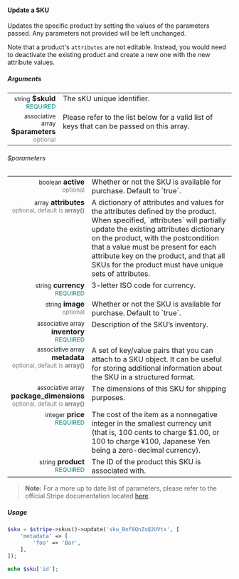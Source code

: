 #### Update a SKU

Updates the specific product by setting the values of the parameters passed. Any parameters not provided will be left unchanged.

Note that a product's `attributes` are not editable. Instead, you would need to deactivate the existing product and create a new one with the new attribute values.

##### Arguments

<table>
    <tbody>
        <tr valign="top">
            <td width="20%" style="text-align: right">
                <small>string</small> <strong>$skuId</strong><br />
                <small style="color: teal;">REQUIRED</small>
            </td>
            <td width="80%">
                The sKU unique identifier.
            </td>
        </tr>
        <tr valign="top">
            <td width="20%" style="text-align: right">
                <small>associative array</small> <strong>$parameters</strong><br />
                <small style="color: grey;">optional</small>
            </td>
            <td width="80%">
                Please refer to the list below for a valid list of keys that can be passed on this array.
            </td>
        </tr>
    </tbody>
</table>

###### $parameters

<table>
    <tbody>
        <tr valign="top">
            <td width="20%" style="text-align: right">
                <small>boolean</small> <strong>active</strong><br />
                <small style="color: grey;">optional</small>
            </td>
            <td width="80%">
                Whether or not the SKU is available for purchase. Default to `true`.
            </td>
        </tr>
        <tr valign="top">
            <td width="20%" style="text-align: right">
                <small>array</small> <strong>attributes</strong><br />
                <small style="color: grey;">optional, default is <strong>array()</strong></small>
            </td>
            <td width="80%">
                A dictionary of attributes and values for the attributes defined by the product. When specified, `attributes` will partially update the existing attributes dictionary on the product, with the postcondition that a value must be present for each attribute key on the product, and that all SKUs for the product must have unique sets of attributes.
            </td>
        </tr>
        <tr valign="top">
            <td width="20%" style="text-align: right">
                <small>string</small> <strong>currency</strong><br />
                <small style="color: teal;">REQUIRED</small>
            </td>
            <td width="80%">
                3-letter ISO code for currency.
            </td>
        </tr>
        <tr valign="top">
            <td width="20%" style="text-align: right">
                <small>string</small> <strong>image</strong><br />
                <small style="color: grey;">optional</small>
            </td>
            <td width="80%">
                Whether or not the SKU is available for purchase. Default to `true`.
            </td>
        </tr>
        <tr valign="top">
            <td width="20%" style="text-align: right">
                <small>associative array</small> <strong>inventory</strong><br />
                <small style="color: teal;">REQUIRED</small>
            </td>
            <td width="80%">
                Description of the SKU’s inventory.
            </td>
        </tr>
        <tr valign="top">
            <td width="20%" style="text-align: right">
                <small>associative array</small> <strong>metadata</strong><br />
                <small style="color: grey;">optional, default is <strong>array()</strong></small>
            </td>
            <td width="80%">
                A set of key/value pairs that you can attach to a SKU object. It can be useful for storing additional information about the SKU in a structured format.
            </td>
        </tr>
        <tr valign="top">
            <td width="20%" style="text-align: right">
                <small>associative array</small> <strong>package_dimensions</strong><br />
                <small style="color: grey;">optional, default is <strong>array()</strong></small>
            </td>
            <td width="80%">
                The dimensions of this SKU for shipping purposes.
            </td>
        </tr>
        <tr valign="top">
            <td width="20%" style="text-align: right">
                <small>integer</small> <strong>price</strong><br />
                <small style="color: teal;">REQUIRED</small>
            </td>
            <td width="80%">
                The cost of the item as a nonnegative integer in the smallest currency unit (that is, 100 cents to charge $1.00, or 100 to charge ¥100, Japanese Yen being a zero-decimal currency).
            </td>
        </tr>
        <tr valign="top">
            <td width="20%" style="text-align: right">
                <small>string</small> <strong>product</strong><br />
                <small style="color: teal;">REQUIRED</small>
            </td>
            <td width="80%">
                The ID of the product this SKU is associated with.
            </td>
        </tr>
    </tbody>
</table>

> **Note:** For a more up to date list of parameters, please refer to the official Stripe documentation located [here](https://stripe.com/docs/api#update_sku).

##### Usage

```php
$sku = $stripe->skus()->update('sku_Bnf8QnZxQ2UVtx', [
    'metadata' => [
        'foo' => 'Bar',
    ],
]);

echo $sku['id'];
```
